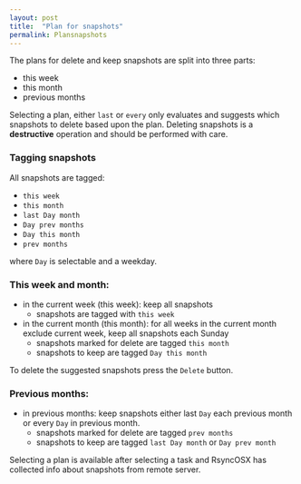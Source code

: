 ```yaml
---
layout: post
title:  "Plan for snapshots"
permalink: Plansnapshots
---
```


The plans for delete and keep snapshots are split into three parts:

- this week
- this month
- previous months

Selecting a plan, either `last` or `every` only evaluates and suggests which snapshots to delete based upon the plan. Deleting snapshots is a **destructive** operation and should be performed with care.

### Tagging snapshots

All snapshots are tagged:

- `this week`
- `this month`
- `last Day month`
- `Day prev months`
- `Day this month`
- `prev months`

where `Day` is selectable and a weekday.

### This week and month:

- in the current week (this week): keep all snapshots
  - snapshots are tagged with `this week`
- in the current month (this month): for all weeks in the current month exclude current week, keep all snapshots each Sunday
  - snapshots marked for delete are tagged `this month`
  - snapshots to keep are tagged  `Day this month`

To delete the suggested snapshots press the `Delete` button.

### Previous months:

- in previous months: keep snapshots either last `Day` each previous month or every `Day` in previous month.
  - snapshots marked for delete are tagged `prev months`
  - snapshots to keep are tagged `last Day month` or `Day prev month`

Selecting a plan is available after selecting a task and RsyncOSX has collected info about snapshots from remote server.
